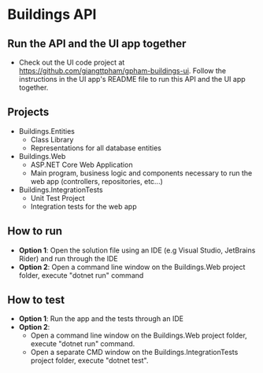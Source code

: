 # Buildings API

## Run the API and the UI app together
- Check out the UI code project at https://github.com/giangttpham/gpham-buildings-ui. Follow the instructions in the UI app's README file to run this API and the UI app together.
## Projects

- Buildings.Entities
  - Class Library
  - Representations for all database entities
- Buildings.Web
  - ASP.NET Core Web Application
  - Main program, business logic and components necessary to run the web app (controllers, repositories, etc...)
- Buildings.IntegrationTests
  - Unit Test Project
  - Integration tests for the web app
    
## How to run
- **Option 1**: Open the solution file using an IDE (e.g Visual Studio, JetBrains Rider) and run through the IDE
- **Option 2**: Open a command line window on the Buildings.Web project folder, execute "dotnet run" command

## How to test
- **Option 1**: Run the app and the tests through an IDE
- **Option 2**: 
    - Open a command line window on the Buildings.Web project folder, execute "dotnet run" command.
    - Open a separate CMD window on the Buildings.IntegrationTests project folder, execute "dotnet test".
